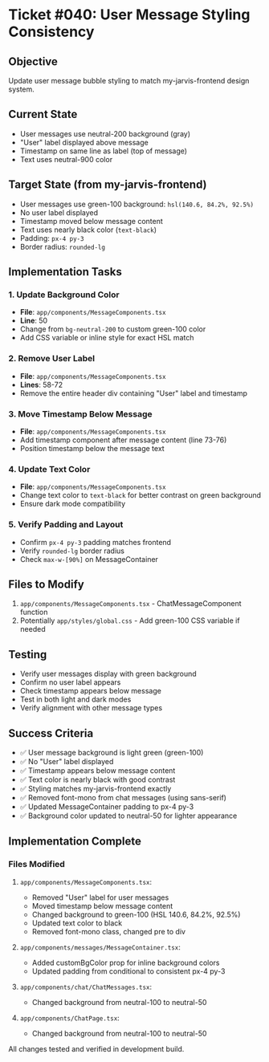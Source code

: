 # Ticket #040: User Message Styling Consistency

## Objective
Update user message bubble styling to match my-jarvis-frontend design system.

## Current State
- User messages use neutral-200 background (gray)
- "User" label displayed above message
- Timestamp on same line as label (top of message)
- Text uses neutral-900 color

## Target State (from my-jarvis-frontend)
- User messages use green-100 background: `hsl(140.6, 84.2%, 92.5%)`
- No user label displayed
- Timestamp moved below message content
- Text uses nearly black color (`text-black`)
- Padding: `px-4 py-3`
- Border radius: `rounded-lg`

## Implementation Tasks

### 1. Update Background Color
- **File**: `app/components/MessageComponents.tsx`
- **Line**: 50
- Change from `bg-neutral-200` to custom green-100 color
- Add CSS variable or inline style for exact HSL match

### 2. Remove User Label
- **File**: `app/components/MessageComponents.tsx`
- **Lines**: 58-72
- Remove the entire header div containing "User" label and timestamp

### 3. Move Timestamp Below Message
- **File**: `app/components/MessageComponents.tsx`
- Add timestamp component after message content (line 73-76)
- Position timestamp below the message text

### 4. Update Text Color
- **File**: `app/components/MessageComponents.tsx`
- Change text color to `text-black` for better contrast on green background
- Ensure dark mode compatibility

### 5. Verify Padding and Layout
- Confirm `px-4 py-3` padding matches frontend
- Verify `rounded-lg` border radius
- Check `max-w-[90%]` on MessageContainer

## Files to Modify
1. `app/components/MessageComponents.tsx` - ChatMessageComponent function
2. Potentially `app/styles/global.css` - Add green-100 CSS variable if needed

## Testing
- Verify user messages display with green background
- Confirm no user label appears
- Check timestamp appears below message
- Test in both light and dark modes
- Verify alignment with other message types

## Success Criteria
- ✅ User message background is light green (green-100)
- ✅ No "User" label displayed
- ✅ Timestamp appears below message content
- ✅ Text color is nearly black with good contrast
- ✅ Styling matches my-jarvis-frontend exactly
- ✅ Removed font-mono from chat messages (using sans-serif)
- ✅ Updated MessageContainer padding to px-4 py-3
- ✅ Background color updated to neutral-50 for lighter appearance

## Implementation Complete

### Files Modified
1. `app/components/MessageComponents.tsx`:
   - Removed "User" label for user messages
   - Moved timestamp below message content
   - Changed background to green-100 (HSL 140.6, 84.2%, 92.5%)
   - Updated text color to black
   - Removed font-mono class, changed pre to div

2. `app/components/messages/MessageContainer.tsx`:
   - Added customBgColor prop for inline background colors
   - Updated padding from conditional to consistent px-4 py-3

3. `app/components/chat/ChatMessages.tsx`:
   - Changed background from neutral-100 to neutral-50

4. `app/components/ChatPage.tsx`:
   - Changed background from neutral-100 to neutral-50

All changes tested and verified in development build.
